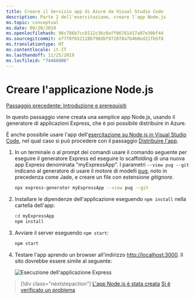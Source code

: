 ```yaml
---
title: Creare il Servizio app di Azure da Visual Studio Code
description: Parte 2 dell'esercitazione, creare l'app Node.js
ms.topic: conceptual
ms.date: 09/20/2019
ms.openlocfilehash: 96c786b7cc8112c36c0aff06761417a97e30bf44
ms.sourcegitcommit: e77f8f652128b798dbf972078a7b460ed21fb5f8
ms.translationtype: HT
ms.contentlocale: it-IT
ms.lasthandoff: 11/25/2019
ms.locfileid: "74466806"
---
```

# <a name="create-your-nodejs-application"></a>Creare l'applicazione Node.js

[Passaggio precedente: Introduzione e prerequisiti](tutorial-vscode-azure-app-service-node-01.md)

In questo passaggio viene creata una semplice app Node.js, usando il generatore di applicazioni Express, che è poi possibile distribuire in Azure.

È anche possibile usare l'app dell'[esercitazione su Node.js in Visual Studio Code](https://code.visualstudio.com/docs/nodejs/nodejs-tutorial), nel qual caso si può procedere con il passaggio [Distribuire l'app](tutorial-vscode-azure-app-service-node-03.md).

1. In un terminale o al prompt dei comandi usare il comando seguente per eseguire il generatore Express ed eseguire lo scaffolding di una nuova app Express denominata "myExpressApp". I parametri `--view pug --git` indicano al generatore di usare il motore di modelli [pug](https://pugjs.org/api/getting-started.html), noto in precedenza come Jade, e creare un file con estensione *gitignore*.

    ```bash
    npx express-generator myExpressApp --view pug -–git
    ```

1. Installare le dipendenze dell'applicazione eseguendo `npm install` nella cartella dell'app:

    ```bash
    cd myExpressApp
    npm install
    ```

1. Avviare il server eseguendo `npm start`:

    ```bash
    npm start
    ```

1. Testare l'app aprendo un browser all'indirizzo [http://localhost:3000](http://localhost:3000). Il sito dovrebbe essere simile al seguente:

    ![Esecuzione dell'applicazione Express](media/deploy-azure/express.png)

> [!div class="nextstepaction"]
> [L'app Node.js è stata creata](tutorial-vscode-azure-app-service-node-03.md) [Si è verificato un problema](https://www.research.net/r/PWZWZ52?tutorial=node-deployment-azureappservice&step=create-app)
